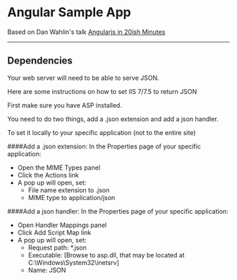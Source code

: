 # Angular Sample App

Based on Dan Wahlin's talk
[Angularjs in 20ish Minutes](http://weblogs.asp.net/dwahlin/archive/2014/01/18/angularjs-in-20ish-minutes-talk-at-ng-conf.aspx)

---
## Dependencies
Your web server will need to be able to serve JSON.

Here are some instructions on how to set IIS 7/7.5 to return JSON

First make sure you have ASP installed.

You need to do two things, add a .json extension and  add a json handler.

To set it locally to your specific application (not to the entire site)

####Add a .json extension:
In the Properties page of your specific application:

* Open the MIME Types panel
* Click the Actions link
* A pop up will open, set:
    * File name extension to .json
    * MIME type to application/json

####Add a json handler:
In the Properties page of your specific application:

* Open Handler Mappings panel
* Click Add Script Map link
* A pop up will open, set:
    * Request path: *.json
    * Executable: [Browse to asp.dll, that may be located at C:\Windows\System32\inetsrv]
    * Name: JSON

